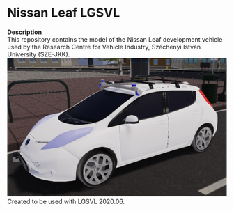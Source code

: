 # Nissan Leaf LGSVL
**Description**\
This repository contains the model of the Nissan Leaf development vehicle used by the Research Centre for Vehicle Industry, Széchenyi István University (SZE-JKK).\
![text](https://github.com/szenergy/nissanleaf-lgsvl/blob/main/Figures/NissanLeafLGSVL.jpg)
Created to be used with LGSVL 2020.06.
